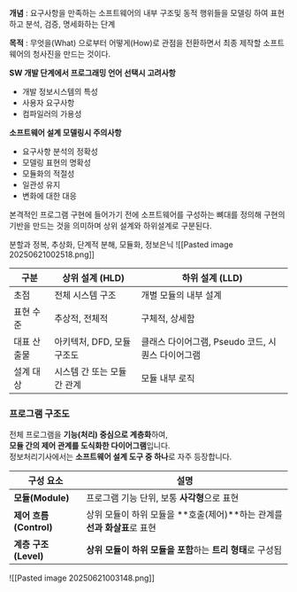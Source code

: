 **개념** : 요구사항을 만족하는 소프트웨어의 내부 구조및 동적 행위들을 모델링 하여 표현하고 분석, 검증, 명세화하는 단계

**목적** : 무엇을(What) 으로부터 어떻게(How)로 관점을 전환하면서 최종 제작할 소프트웨어의 청사진을 만드는 것이다.


**SW 개발 단계에서 프로그래밍 언어 선택시 고려사항**
- 개발 정보시스템의 특성
- 사용자 요구사항
- 컴파일러의 가용성

**소프트웨어 설계 모델링시 주의사항**
- 요구사항 분석의 정확성
- 모델링 표현의 명확성
- 모듈화의 적절성
- 일관성 유지
- 변화에 대한 대응

본격적인 프로그램 구현에 들어가기 전에 소프트웨어를 구성하는 뼈대를 정의해 구현의 기반을 만드는 것을 의미하며 상위 설계와 하위설계로 구분된다.

분할과 정복, 추상화, 단계적 분해, 모듈화, 정보은닉
![[Pasted image 20250621002518.png]]

|구분|상위 설계 (HLD)|하위 설계 (LLD)|
|---|---|---|
|초점|전체 시스템 구조|개별 모듈의 내부 설계|
|표현 수준|추상적, 전체적|구체적, 상세함|
|대표 산출물|아키텍처, DFD, 모듈 구조도|클래스 다이어그램, Pseudo 코드, 시퀀스 다이어그램|
|설계 대상|시스템 간 또는 모듈 간 관계|모듈 내부 로직|

### 프로그램 구조도

전체 프로그램을 **기능(처리) 중심으로 계층화**하여,  
**모듈 간의 제어 관계를 도식화한 다이어그램**입니다.  
정보처리기사에서는 **소프트웨어 설계 도구 중 하나**로 자주 등장합니다.

|구성 요소|설명|
|---|---|
|**모듈(Module)**|프로그램 기능 단위, 보통 **사각형**으로 표현|
|**제어 흐름(Control)**|상위 모듈이 하위 모듈을 **호출(제어)**하는 관계를 **선과 화살표**로 표현|
|**계층 구조(Level)**|**상위 모듈이 하위 모듈을 포함**하는 **트리 형태**로 구성됨|
![[Pasted image 20250621003148.png]]
